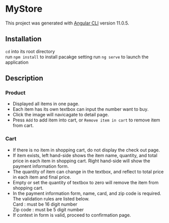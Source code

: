 # MyStore

This project was generated with [Angular CLI](https://github.com/angular/angular-cli) version 11.0.5.

## Installation

`cd` into its root directory  
run `npm install` to install pacakge setting
run `ng serve` to launch the application

## Description

### Product  
- Displayed all items in one page.  
- Each item has its own textbox can input the number want to buy.  
- Click the image will navicagate to detail page.  
- Press `Add` to add item into cart, or `Remove item in cart` to remove item from cart.  

### Cart  
- If there is no item in shopping cart, do not display the check out page.   
- If item exists, left hand-side shows the item name, quantity, and total price in each item in shopping cart. Right hand-side will show the payment information form.     
- The quantity of item can change in the textbox, and reflect to total price in each item and final price.  
- Empty or set the quantity of textbox to zero will remove the item from shopping cart.  
- In the payment information form, name, card, and zip code is required. The validation rules are listed below.  
Card
: must be 16 digit number  
Zip code
: must be 5 digit number
- If context in form is valid, proceed to confirmation page.


